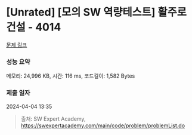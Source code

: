# [Unrated] [모의 SW 역량테스트] 활주로 건설 - 4014 

[문제 링크](https://swexpertacademy.com/main/code/problem/problemDetail.do?contestProbId=AWIeW7FakkUDFAVH) 

### 성능 요약

메모리: 24,996 KB, 시간: 116 ms, 코드길이: 1,582 Bytes

### 제출 일자

2024-04-04 13:35



> 출처: SW Expert Academy, https://swexpertacademy.com/main/code/problem/problemList.do